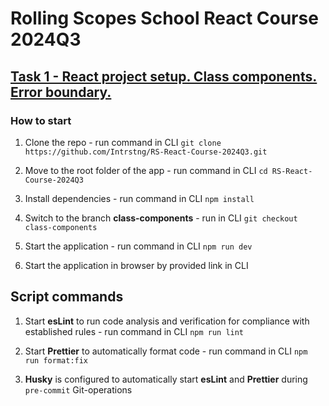 # Rolling Scopes School React Course 2024Q3

## [Task 1 - React project setup. Class components. Error boundary.](https://github.com/rolling-scopes-school/tasks/blob/master/react/modules/tasks/class-components.md)

### How to start

1. Clone the repo - run command in CLI `git clone https://github.com/Intrstng/RS-React-Course-2024Q3.git`

2. Move to the root folder of the app - run command in CLI `cd RS-React-Course-2024Q3`

3. Install dependencies - run command in CLI `npm install`

4. Switch to the branch **class-components** - run in CLI `git checkout class-components`

5. Start the application - run command in CLI `npm run dev`

6. Start the application in browser by provided link in CLI

## Script commands

1. Start **esLint** to run code analysis and verification for compliance with established rules - run command in CLI `npm run lint`

2. Start **Prettier** to automatically format code - run command in CLI `npm run format:fix`

3. **Husky** is configured to automatically start **esLint** and **Prettier** during `pre-commit` Git-operations
